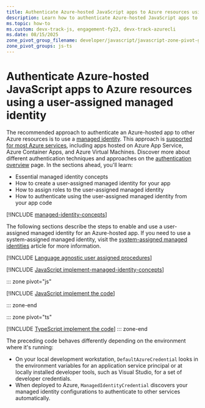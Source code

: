 ```yaml
---
title: Authenticate Azure-hosted JavaScript apps to Azure resources using a user-assigned managed identity
description: Learn how to authenticate Azure-hosted JavaScript apps to other Azure services using a user-assigned managed identity.
ms.topic: how-to
ms.custom: devx-track-js, engagement-fy23, devx-track-azurecli
ms.date: 08/15/2025
zone_pivot_group_filename: developer/javascript/javascript-zone-pivot-groups.json
zone_pivot_groups: js-ts
---
```


# Authenticate Azure-hosted JavaScript apps to Azure resources using a user-assigned managed identity

The recommended approach to authenticate an Azure-hosted app to other Azure resources is to use a [managed identity](/entra/identity/managed-identities-azure-resources/overview). This approach is [supported for most Azure services](/entra/identity/managed-identities-azure-resources/managed-identities-status), including apps hosted on Azure App Service, Azure Container Apps, and Azure Virtual Machines. Discover more about different authentication techniques and approaches on the [authentication overview](overview.md) page. In the sections ahead, you'll learn:

- Essential managed identity concepts
- How to create a user-assigned managed identity for your app
- How to assign roles to the user-assigned managed identity
- How to authenticate using the user-assigned managed identity from your app code

[!INCLUDE [managed-identity-concepts](../../../includes/authentication/managed-identity-concepts.md)]

The following sections describe the steps to enable and use a user-assigned managed identity for an Azure-hosted app. If you need to use a system-assigned managed identity, visit the [system-assigned managed identities](system-assigned-managed-identity.md) article for more information.

[!INCLUDE [Language agnostic user assigned procedures](<../../../includes/authentication/user-assigned-managed-identity.md>)]

[!INCLUDE [JavaScript implement-managed-identity-concepts](includes/implement-managed-identity-concepts.md)]

::: zone pivot="js"

[!INCLUDE [JavaScript implement the code](includes/user-assigned-implement-code-js.md)]

::: zone-end

::: zone pivot="ts"

[!INCLUDE [TypeScript implement the code](includes/user-assigned-implement-code-ts.md)]
::: zone-end

The preceding code behaves differently depending on the environment where it's running:

- On your local development workstation, `DefaultAzureCredential` looks in the environment variables for an application service principal or at locally installed developer tools, such as Visual Studio, for a set of developer credentials.
- When deployed to Azure, `ManagedIdentityCredential` discovers your managed identity configurations to authenticate to other services automatically.